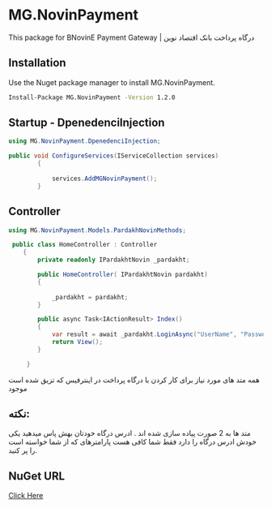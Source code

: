 # MG.NovinPayment

This package for BNovinE Payment Gateway | درگاه پرداخت بانک اقتصاد نوین  

## Installation

Use the Nuget package manager  to install MG.NovinPayment.

```bash
Install-Package MG.NovinPayment -Version 1.2.0
```

## Startup - DpenedenciInjection
```csharp
using MG.NovinPayment.DpenedenciInjection;

public void ConfigureServices(IServiceCollection services)
        {
          
            services.AddMGNovinPayment();
        }
```

## Controller

```csharp
using MG.NovinPayment.Models.PardakhNovinMethods;

 public class HomeController : Controller
    {
        private readonly IPardakhtNovin _pardakht;

        public HomeController( IPardakhtNovin pardakht)
        {
            
            _pardakht = pardakht;
        }

        public async Task<IActionResult> Index()
        {
            var result = await _pardakht.LoginAsync("UserName", "Password");
            return View();
        }

     }

```


 همه متد های مورد نیاز برای کار کردن با درگاه پرداخت در اینترفیس  که تزیق شده است موجود 

## نکته:
 متد ها به 2 صورت پیاده سازی شده اند .  ادرس درگاه خودتان بهش  پاس میدهید یکی خودش ادرس درگاه را دارد فقط شما کافی هست پارامترهای که از شما خواسته است را پر کنید.


## NuGet URL
[Click Here ](https://www.nuget.org/packages/MG.NovinPayment/)
